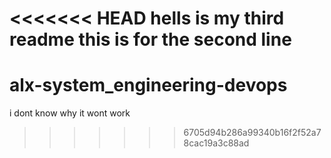 <<<<<<< HEAD
hells is my third readme 
this is for the second line 
=======
# alx-system_engineering-devops
i dont know why it wont work
>>>>>>> 6705d94b286a99340b16f2f52a78cac19a3c88ad
